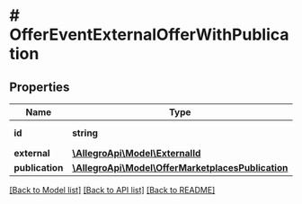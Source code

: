 # # OfferEventExternalOfferWithPublication

## Properties

Name | Type | Description | Notes
------------ | ------------- | ------------- | -------------
**id** | **string** | The offer ID. |
**external** | [**\AllegroApi\Model\ExternalId**](ExternalId.md) |  | [optional]
**publication** | [**\AllegroApi\Model\OfferMarketplacesPublication**](OfferMarketplacesPublication.md) |  |

[[Back to Model list]](../../README.md#models) [[Back to API list]](../../README.md#endpoints) [[Back to README]](../../README.md)
